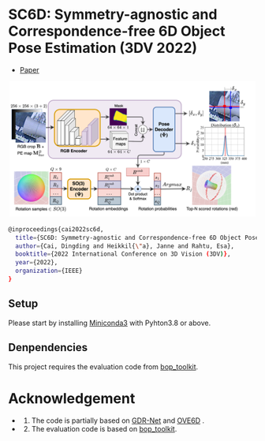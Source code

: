 # SC6D: Symmetry-agnostic and Correspondence-free 6D Object Pose Estimation (3DV 2022)
- [Paper](https://arxiv.org/abs/2208.02129)
<p align="center">
    <img src ="assets/sc6d_overview.png" width="500" />
</p>

``` Bash
@inproceedings{cai2022sc6d,
  title={SC6D: Symmetry-agnostic and Correspondence-free 6D Object Pose Estimation},
  author={Cai, Dingding and Heikkil{\"a}, Janne and Rahtu, Esa},
  booktitle={2022 International Conference on 3D Vision (3DV)},
  year={2022},
  organization={IEEE}
}
```




## Setup
Please start by installing [Miniconda3](https://conda.io/projects/conda/en/latest/user-guide/install/linux.html) with Pyhton3.8 or above.

## Denpendencies
This project requires the evaluation code from [bop_toolkit](https://github.com/thodan/bop_toolkit).


# Acknowledgement
- 1. The code is partially based on [GDR-Net](https://github.com/THU-DA-6D-Pose-Group/GDR-Net) and [OVE6D](https://github.com/dingdingcai/OVE6D-pos) .
- 2. The evaluation code is based on [bop_toolkit](https://github.com/thodan/bop_toolkit).



